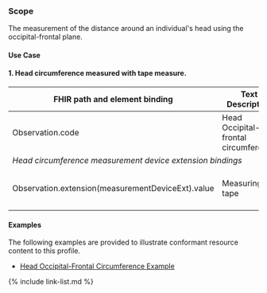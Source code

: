 ### Scope

The measurement of the distance around an individual's head using the occipital-frontal plane.

#### Use Case

<div>
	<h4>1.	Head circumference measured with tape measure.</h4>
	<table class="grid">
		<thead>
			<tr>
			  <th width="20%">FHIR path and element binding</th>
			  <th width="40%">Text Description</th>
			  <th width="20%">Code</th>
			  <th width="20%">Terminology</th>
			</tr>
		</thead>
		<tbody>
			<tr>
			  <td>Observation.code</td>
			  <td>Head Occipital-frontal circumference</td>
			  <td>9843-4</td>
			  <td>LOINC</td>
			</tr>
			<tr>
			  <td colspan="4"><i>Head circumference measurement device extension bindings</i></td>
			</tr>
			<tr>
			  <td>Observation.extension(measurementDeviceExt).value</td>
			  <td>Measuring tape</td>
			  <td>5179100</td>
			  <td>SNOMED CT Solor extension <br> VSAC</td>
			</tr>
		</tbody>
	</table>
</div>

#### Examples

The following examples are provided to illustrate conformant resource content to this profile.

- [Head Occipital-Frontal Circumference Example](Observation-headCircumference-example.html)

{% include link-list.md %}
